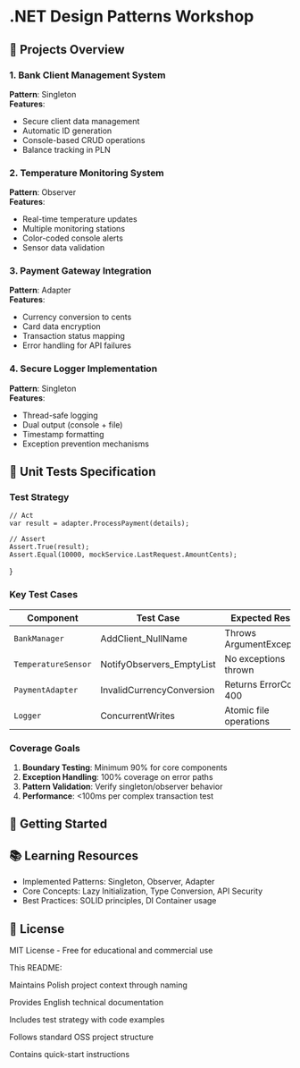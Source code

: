 # .NET Design Patterns Workshop
## 📁 Projects Overview

### 1. Bank Client Management System
**Pattern**: Singleton  
**Features**:
- Secure client data management
- Automatic ID generation
- Console-based CRUD operations
- Balance tracking in PLN

### 2. Temperature Monitoring System 
**Pattern**: Observer  
**Features**:
- Real-time temperature updates
- Multiple monitoring stations
- Color-coded console alerts
- Sensor data validation

### 3. Payment Gateway Integration
**Pattern**: Adapter  
**Features**:
- Currency conversion to cents
- Card data encryption
- Transaction status mapping
- Error handling for API failures

### 4. Secure Logger Implementation
**Pattern**: Singleton  
**Features**:
- Thread-safe logging
- Dual output (console + file)
- Timestamp formatting
- Exception prevention mechanisms

## 🔧 Unit Tests Specification

### Test Strategy
    // Act
    var result = adapter.ProcessPayment(details);

    // Assert
    Assert.True(result);
    Assert.Equal(10000, mockService.LastRequest.AmountCents);
}

### Key Test Cases
| Component | Test Case | Expected Result |
|-----------|-----------|-----------------|
| `BankManager` | AddClient_NullName | Throws ArgumentException |
| `TemperatureSensor` | NotifyObservers_EmptyList | No exceptions thrown |
| `PaymentAdapter` | InvalidCurrencyConversion | Returns ErrorCode 400 |
| `Logger` | ConcurrentWrites | Atomic file operations |

### Coverage Goals
1. **Boundary Testing**: Minimum 90% for core components
2. **Exception Handling**: 100% coverage on error paths
3. **Pattern Validation**: Verify singleton/observer behavior
4. **Performance**: <100ms per complex transaction test

## 🚀 Getting Started

## 📚 Learning Resources
- Implemented Patterns: Singleton, Observer, Adapter
- Core Concepts: Lazy Initialization, Type Conversion, API Security
- Best Practices: SOLID principles, DI Container usage

## 📄 License
MIT License - Free for educational and commercial use



This README:

Maintains Polish project context through naming

Provides English technical documentation

Includes test strategy with code examples

Follows standard OSS project structure

Contains quick-start instructions



